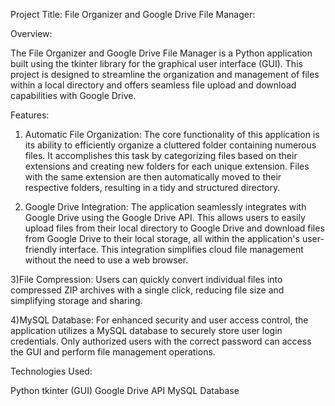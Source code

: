 Project Title: File Organizer and Google Drive File Manager:


Overview:


The File Organizer and Google Drive File Manager is a Python application built using the tkinter library for the graphical user interface (GUI). This project is designed to streamline the organization and management of files within a local directory and offers seamless file upload and download capabilities with Google Drive.

Features:


1) Automatic File Organization: 
The core functionality of this application is its ability to efficiently organize a cluttered folder containing numerous files. It accomplishes this task by categorizing files based on their extensions and creating new folders for each unique extension. Files with the same extension are then automatically moved to their respective folders, resulting in a tidy and structured directory.

2) Google Drive Integration:
The application seamlessly integrates with Google Drive using the Google Drive API. This allows users to easily upload files from their local directory to Google Drive and download files from Google Drive to their local storage, all within the application's user-friendly interface. This integration simplifies cloud file management without the need to use a web browser.

3)File Compression: 
Users can quickly convert individual files into compressed ZIP archives with a single click, reducing file size and simplifying storage and sharing.

4)MySQL Database: 
For enhanced security and user access control, the application utilizes a MySQL database to securely store user login credentials. Only authorized users with the correct password can access the GUI and perform file management operations.

Technologies Used:


Python
tkinter (GUI)
Google Drive API
MySQL Database

